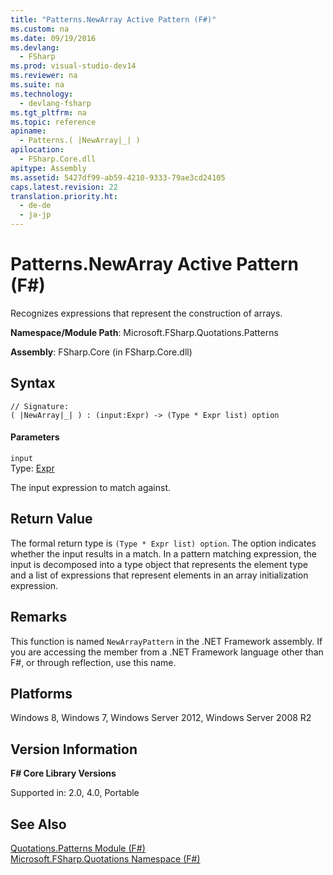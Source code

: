 ```yaml
---
title: "Patterns.NewArray Active Pattern (F#)"
ms.custom: na
ms.date: 09/19/2016
ms.devlang: 
  - FSharp
ms.prod: visual-studio-dev14
ms.reviewer: na
ms.suite: na
ms.technology: 
  - devlang-fsharp
ms.tgt_pltfrm: na
ms.topic: reference
apiname: 
  - Patterns.( |NewArray|_| )
apilocation: 
  - FSharp.Core.dll
apitype: Assembly
ms.assetid: 5427df99-ab59-4210-9333-79ae3cd24105
caps.latest.revision: 22
translation.priority.ht: 
  - de-de
  - ja-jp
---
```

# Patterns.NewArray Active Pattern (F#)
Recognizes expressions that represent the construction of arrays.  
  
 **Namespace/Module Path**: Microsoft.FSharp.Quotations.Patterns  
  
 **Assembly**: FSharp.Core (in FSharp.Core.dll)  
  
## Syntax  
  
```  
// Signature:  
( |NewArray|_| ) : (input:Expr) -> (Type * Expr list) option  
```  
  
#### Parameters  
 `input`  
 Type: [Expr](../Topic/Quotations.Expr%20Class%20\(F%23\).md)  
  
 The input expression to match against.  
  
## Return Value  
 The formal return type is `(Type * Expr list) option`. The option indicates whether the input results in a match. In a pattern matching expression, the input is decomposed into a type object that represents the element type and a list of expressions that represent elements in an array initialization expression.  
  
## Remarks  
 This function is named `NewArrayPattern` in the .NET Framework assembly. If you are accessing the member from a .NET Framework language other than F#, or through reflection, use this name.  
  
## Platforms  
 Windows 8, Windows 7, Windows Server 2012, Windows Server 2008 R2  
  
## Version Information  
 **F# Core Library Versions**  
  
 Supported in: 2.0, 4.0, Portable  
  
## See Also  
 [Quotations.Patterns Module (F#)](../vs140/Quotations.Patterns-Module--F#-.md)   
 [Microsoft.FSharp.Quotations Namespace (F#)](../Topic/Microsoft.FSharp.Quotations%20Namespace%20\(F%23\).md)